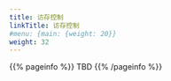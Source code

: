 ```yaml
---
title: 访存控制
linkTitle: 访存控制
#menu: {main: {weight: 20}}
weight: 32
---
```


{{% pageinfo %}}
TBD
{{% /pageinfo %}}
